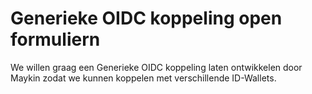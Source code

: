 # Generieke OIDC koppeling open formuliern

We willen graag een Generieke OIDC koppeling laten ontwikkelen door Maykin zodat we kunnen koppelen met verschillende ID-Wallets.

